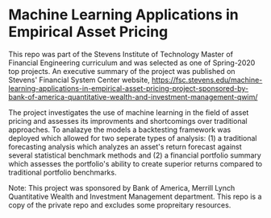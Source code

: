 # Machine Learning Applications in Empirical Asset Pricing

This repo was part of the Stevens Institute of Technology Master of Financial Engineering curriculum and was selected as one of Spring-2020 top projects. An executive summary of the project was published on Stevens' Financial System Center website, https://fsc.stevens.edu/machine-learning-applications-in-empirical-asset-pricing-project-sponsored-by-bank-of-america-quantitative-wealth-and-investment-management-qwim/

The project investigates the use of machine learning in the field of asset pricing and assesses its improvments and shortcomings over traditional approaches. To analazye the models a backtesting framework was deployed which allowed for two seperate types of analysis: (1) a traditional forecasting analysis which analyzes an asset's return forecast against several statistical benchmark methods and (2) a financial portfolio summary which assesses the portfolio's ability to create superior returns compared to traditional portfolio benchmarks.









Note: This project was sponsored by Bank of America, Merrill Lynch Quantitative Wealth and Investment Management department. This repo is a copy of the private repo and excludes some propreitary resources.
